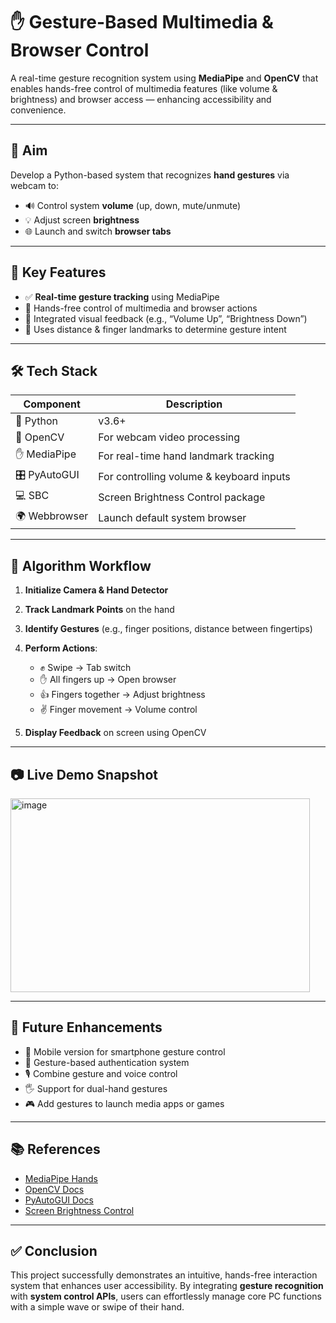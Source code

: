 

# ✋ Gesture-Based Multimedia & Browser Control

A real-time gesture recognition system using **MediaPipe** and **OpenCV** that enables hands-free control of multimedia features (like volume & brightness) and browser access — enhancing accessibility and convenience.

---

## 🎯 Aim

Develop a Python-based system that recognizes **hand gestures** via webcam to:

* 🔊 Control system **volume** (up, down, mute/unmute)
* 💡 Adjust screen **brightness**
* 🌐 Launch and switch **browser tabs**

---

## 🧠 Key Features

* ✅ **Real-time gesture tracking** using MediaPipe
* 📡 Hands-free control of multimedia and browser actions
* 🧩 Integrated visual feedback (e.g., “Volume Up”, “Brightness Down”)
* 🤖 Uses distance & finger landmarks to determine gesture intent

---

## 🛠️ Tech Stack

| Component     | Description                              |
| ------------- | ---------------------------------------- |
| 🐍 Python     | v3.6+                                    |
| 📸 OpenCV     | For webcam video processing              |
| ✋ MediaPipe   | For real-time hand landmark tracking     |
| 🎛️ PyAutoGUI | For controlling volume & keyboard inputs |
| 💻 SBC        | Screen Brightness Control package        |
| 🌍 Webbrowser | Launch default system browser            |

---

## 🧮 Algorithm Workflow

1. **Initialize Camera & Hand Detector**
2. **Track Landmark Points** on the hand
3. **Identify Gestures** (e.g., finger positions, distance between fingertips)
4. **Perform Actions**:

   * ✊ Swipe → Tab switch
   * ✋ All fingers up → Open browser
   * 👍 Fingers together → Adjust brightness
   * ✌️ Finger movement → Volume control
5. **Display Feedback** on screen using OpenCV

---

## 📷 Live Demo Snapshot



<img width="479" height="310" alt="image" src="https://github.com/user-attachments/assets/973d775b-ce29-480b-949b-cedb8f5ca9a4" />




---

## 🔮 Future Enhancements

* 📱 Mobile version for smartphone gesture control
* 🔐 Gesture-based authentication system
* 🎙️ Combine gesture and voice control
* 🖐️ Support for dual-hand gestures
* 🎮 Add gestures to launch media apps or games

---

## 📚 References

* [MediaPipe Hands](https://google.github.io/mediapipe/solutions/hands)
* [OpenCV Docs](https://docs.opencv.org/4.x/)
* [PyAutoGUI Docs](https://pyautogui.readthedocs.io/en/latest/)
* [Screen Brightness Control](https://github.com/Crozzers/screen-brightness-control)

---

## ✅ Conclusion

This project successfully demonstrates an intuitive, hands-free interaction system that enhances user accessibility. By integrating **gesture recognition** with **system control APIs**, users can effortlessly manage core PC functions with a simple wave or swipe of their hand.

